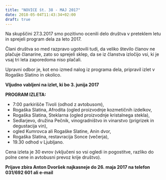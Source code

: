 ```yaml
---
title: "NOVICE št. 38 - MAJ 2017"
date: 2018-05-04T11:43:34+02:00
draft: true
---
```


Na skupščini 27.3.2017 smo pozitivno ocenili delo društva v preteklem letu in sprejeli program dela za leto 2017.

Člani društva so med razpravo ugotovili tudi, da veliko število članov ne plačuje članarine, zato so sprejeli sklep, da se iz članstva izločijo vsi, ki je vsaj tri leta zaporedoma niso plačali.

Upravni odbor je, kot eno izmed nalog iz programa dela, pripravil izlet v Rogaško Slatino in okolico.

**Vljudno vabljeni na izlet, ki bo 3. junija 2017**

**PROGRAM IZLETA:**

- 7:00 parkirišče Tivoli (odhod z avtobusom),
- Rogaška Slatina, Afrodita (ogled proizvodnje kozmetičnih izdelkov,
- Rogaška Slatina, Steklarna (ogled proizvodnje kristalnega stekla),
- Sedlarjevo, družina Pečnik, vinogradništvo in vinarstvo (prigrizek in degustacija vin),
- ogled Kumrovca ali Rogaške Slatine, Anin dvor,
- Rogaška Slatina, restavracija Sonce (večerja),
- 19.30 odhod v Ljubljano.

Cena izleta je 30 evrov (vključeni so vsi ogledi in pogostitve, razliko do polne cene in avtobusni prevoz krije društvo).

**Prijave zbira Anton Dvoršek najkasneje do 26. maja 2017 na telefon 031/692 601 ali e-mail**